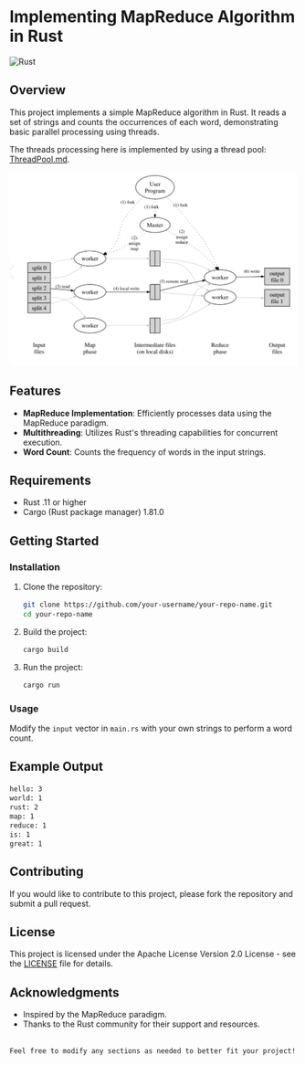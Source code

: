 # Implementing MapReduce Algorithm in Rust
![Rust](https://img.shields.io/badge/rust-%23000000.svg?style=for-the-badge&logo=rust&logoColor=white)

## Overview

This project implements a simple MapReduce algorithm in Rust.
It reads a set of strings and counts the occurrences of each word, 
demonstrating basic parallel processing using threads.

The threads processing here is implemented by using a thread pool:
[ThreadPool.md](ThreadPool.md).

[//]: # (![img.png]&#40;image/img.png&#41;)
![img.png](image/img.png)

## Features

- **MapReduce Implementation**: Efficiently processes data using the MapReduce paradigm.
- **Multithreading**: Utilizes Rust's threading capabilities for concurrent execution.
- **Word Count**: Counts the frequency of words in the input strings.

## Requirements

- Rust .11 or higher
- Cargo (Rust package manager) 1.81.0

## Getting Started


### Installation

1. Clone the repository:
   ```bash
   git clone https://github.com/your-username/your-repo-name.git
   cd your-repo-name
   ```

2. Build the project:
   ```bash
   cargo build
   ```

3. Run the project:
   ```bash
   cargo run
   ```

### Usage

Modify the `input` vector in `main.rs` with your own strings to perform a word count.

## Example Output

```
hello: 3
world: 1
rust: 2
map: 1
reduce: 1
is: 1
great: 1
```

## Contributing

If you would like to contribute to this project, please fork the repository and submit a pull request.

## License

This project is licensed under the Apache License
Version 2.0 License - see the [LICENSE](LICENSE) file for details.

## Acknowledgments

- Inspired by the MapReduce paradigm.
- Thanks to the Rust community for their support and resources.

```

Feel free to modify any sections as needed to better fit your project!